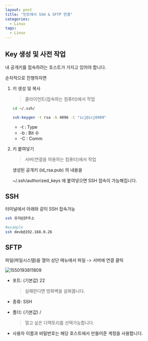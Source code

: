 ```yaml
---
layout: post
title: "민트에서 SSH & SFTP 연결"
categories:
  - Linux
tags:
  - Linux
---
```


## Key 생성 및 사전 작업

내 공개키를 접속하려는 호스트가 가지고 있어야 합니다.



순차적으로 진행하자면



1. 키 생성 및 복사

   > 클라이언트(접속하는 컴퓨터)에서 작업

   ```sh
   cd ~/.ssh/
   
   ssh-keygen -t rsa -b 4096 -C "icj@icj0409"
   ```

   - -t : Type
   - -b : Bit 수
   - -C : Comm

2. 키 붙여넣기

   > 서버(연결을 허용하는 컴퓨터)에서 작업

   생성된 공개키 (id_rsa.pub) 의 내용을

   ~/.ssh/authorized_keys 에 붙여넣으면 SSH 접속이 가능해집니다.



## SSH

터미널에서 아래와 같이 SSH 접속가능

```sh
ssh 유저@IP주소

#example
ssh devb@192.168.0.26
```



## SFTP

파일(파일시스템)을 열어 상단 메뉴에서 파일 -> 서버에 연결 클릭



![1550193811809](https://user-images.githubusercontent.com/31085727/54797385-48ffb100-4c97-11e9-912a-24ec572304e5.png)



- 포트: (기본값) 22 

  > 실패한다면 방화벽을 살펴봅니다.

- 종류: SSH

- 폴더: (기본값) /

  > 열고 싶은 디렉토리를 선택가능합니다.

- 사용자 이름과 비밀번호는 해당 호스트에서 만들어준 계정을 사용합니다.



